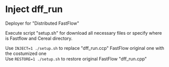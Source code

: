 # Inject dff_run
Deployer for "Distributed FastFlow"
  
Execute script "setup.sh" for download all necessary files or specify where is Fastflow and Cereal directory.  
  
Use `INJECT=1 ./setup.sh` to replace "dff_run.ccp" FastFlow original one with the costumized one  
Use `RESTORE=1 ./setup.sh` to restore original FastFlow "dff_run.cpp"  
